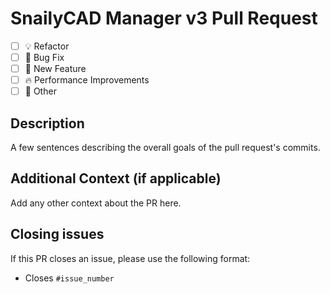 # SnailyCAD Manager v3 Pull Request

- [ ] 💡 Refactor
- [ ] 🐛 Bug Fix
- [ ] 🚀 New Feature
- [ ] 🔥 Performance Improvements
- [ ] 🚩 Other

## Description

A few sentences describing the overall goals of the pull request's commits.

## Additional Context (if applicable)

Add any other context about the PR here.

## Closing issues

If this PR closes an issue, please use the following format:

- Closes `#issue_number`
